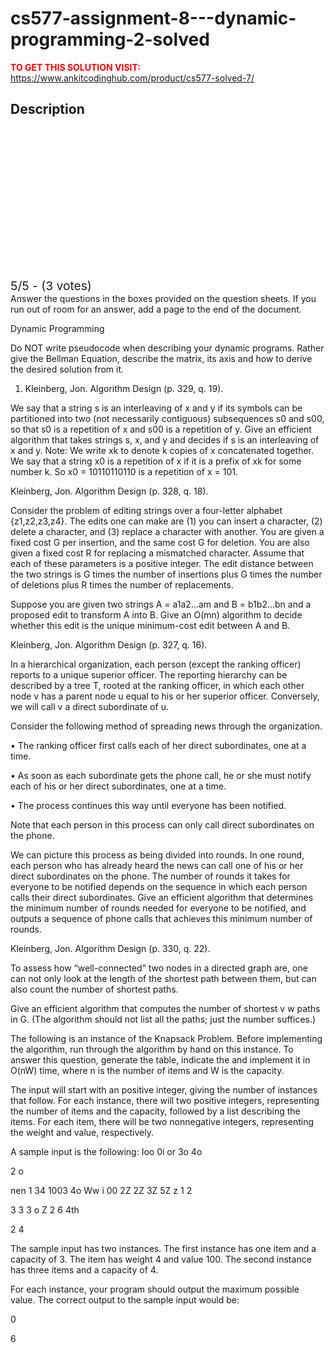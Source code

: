 # cs577-assignment-8---dynamic-programming-2-solved



**<span style='color:red'>TO GET THIS SOLUTION VISIT:</span>** https://www.ankitcodinghub.com/product/cs577-solved-7/

<h2>Description</h2>



<div class="kk-star-ratings kksr-auto kksr-align-center kksr-valign-top" data-payload="{&quot;align&quot;:&quot;center&quot;,&quot;id&quot;:&quot;120295&quot;,&quot;slug&quot;:&quot;default&quot;,&quot;valign&quot;:&quot;top&quot;,&quot;ignore&quot;:&quot;&quot;,&quot;reference&quot;:&quot;auto&quot;,&quot;class&quot;:&quot;&quot;,&quot;count&quot;:&quot;3&quot;,&quot;legendonly&quot;:&quot;&quot;,&quot;readonly&quot;:&quot;&quot;,&quot;score&quot;:&quot;5&quot;,&quot;starsonly&quot;:&quot;&quot;,&quot;best&quot;:&quot;5&quot;,&quot;gap&quot;:&quot;4&quot;,&quot;greet&quot;:&quot;Rate this product&quot;,&quot;legend&quot;:&quot;5\/5 - (3 votes)&quot;,&quot;size&quot;:&quot;24&quot;,&quot;title&quot;:&quot;CS577 Assignment 8 – Dynamic Programming 2 Solved&quot;,&quot;width&quot;:&quot;138&quot;,&quot;_legend&quot;:&quot;{score}\/{best} - ({count} {votes})&quot;,&quot;font_factor&quot;:&quot;1.25&quot;}">
            
<div class="kksr-stars">
    
<div class="kksr-stars-inactive">
            <div class="kksr-star" data-star="1" style="padding-right: 4px">
            

<div class="kksr-icon" style="width: 24px; height: 24px;"></div>
        </div>
            <div class="kksr-star" data-star="2" style="padding-right: 4px">
            

<div class="kksr-icon" style="width: 24px; height: 24px;"></div>
        </div>
            <div class="kksr-star" data-star="3" style="padding-right: 4px">
            

<div class="kksr-icon" style="width: 24px; height: 24px;"></div>
        </div>
            <div class="kksr-star" data-star="4" style="padding-right: 4px">
            

<div class="kksr-icon" style="width: 24px; height: 24px;"></div>
        </div>
            <div class="kksr-star" data-star="5" style="padding-right: 4px">
            

<div class="kksr-icon" style="width: 24px; height: 24px;"></div>
        </div>
    </div>
    
<div class="kksr-stars-active" style="width: 138px;">
            <div class="kksr-star" style="padding-right: 4px">
            

<div class="kksr-icon" style="width: 24px; height: 24px;"></div>
        </div>
            <div class="kksr-star" style="padding-right: 4px">
            

<div class="kksr-icon" style="width: 24px; height: 24px;"></div>
        </div>
            <div class="kksr-star" style="padding-right: 4px">
            

<div class="kksr-icon" style="width: 24px; height: 24px;"></div>
        </div>
            <div class="kksr-star" style="padding-right: 4px">
            

<div class="kksr-icon" style="width: 24px; height: 24px;"></div>
        </div>
            <div class="kksr-star" style="padding-right: 4px">
            

<div class="kksr-icon" style="width: 24px; height: 24px;"></div>
        </div>
    </div>
</div>
                

<div class="kksr-legend" style="font-size: 19.2px;">
            5/5 - (3 votes)    </div>
    </div>
Answer the questions in the boxes provided on the question sheets. If you run out of room for an answer, add a page to the end of the document.

Dynamic Programming

Do NOT write pseudocode when describing your dynamic programs. Rather give the Bellman Equation, describe the matrix, its axis and how to derive the desired solution from it.

1. Kleinberg, Jon. Algorithm Design (p. 329, q. 19).

We say that a string s is an interleaving of x and y if its symbols can be partitioned into two (not necessarily contiguous) subsequences s0 and s00, so that s0 is a repetition of x and s00 is a repetition of y. Give an efficient algorithm that takes strings s, x, and y and decides if s is an interleaving of x and y. Note: We write xk to denote k copies of x concatenated together. We say that a string x0 is a repetition of x if it is a prefix of xk for some number k. So x0 = 10110110110 is a repetition of x = 101.

Kleinberg, Jon. Algorithm Design (p. 328, q. 18).

Consider the problem of editing strings over a four-letter alphabet {z1,z2,z3,z4}. The edits one can make are (1) you can insert a character, (2) delete a character, and (3) replace a character with another. You are given a fixed cost G per insertion, and the same cost G for deletion. You are also given a fixed cost R for replacing a mismatched character. Assume that each of these parameters is a positive integer. The edit distance between the two strings is G times the number of insertions plus G times the number of deletions plus R times the number of replacements.

Suppose you are given two strings A = a1a2…am and B = b1b2…bn and a proposed edit to transform A into B. Give an O(mn) algorithm to decide whether this edit is the unique minimum-cost edit between A and B.

Kleinberg, Jon. Algorithm Design (p. 327, q. 16).

In a hierarchical organization, each person (except the ranking officer) reports to a unique superior officer. The reporting hierarchy can be described by a tree T, rooted at the ranking officer, in which each other node v has a parent node u equal to his or her superior officer. Conversely, we will call v a direct subordinate of u.

Consider the following method of spreading news through the organization.

• The ranking officer first calls each of her direct subordinates, one at a time.

• As soon as each subordinate gets the phone call, he or she must notify each of his or her direct subordinates, one at a time.

• The process continues this way until everyone has been notified.

Note that each person in this process can only call direct subordinates on the phone.

We can picture this process as being divided into rounds. In one round, each person who has already heard the news can call one of his or her direct subordinates on the phone. The number of rounds it takes for everyone to be notified depends on the sequence in which each person calls their direct subordinates. Give an efficient algorithm that determines the minimum number of rounds needed for everyone to be notified, and outputs a sequence of phone calls that achieves this minimum number of rounds.

Kleinberg, Jon. Algorithm Design (p. 330, q. 22).

To assess how “well-connected” two nodes in a directed graph are, one can not only look at the length of the shortest path between them, but can also count the number of shortest paths.

Give an efficient algorithm that computes the number of shortest v w paths in G. (The algorithm should not list all the paths; just the number suffices.)

The following is an instance of the Knapsack Problem. Before implementing the algorithm, run through the algorithm by hand on this instance. To answer this question, generate the table, indicate the and implement it in O(nW) time, where n is the number of items and W is the capacity.

The input will start with an positive integer, giving the number of instances that follow. For each instance, there will two positive integers, representing the number of items and the capacity, followed by a list describing the items. For each item, there will be two nonnegative integers, representing the weight and value, respectively.

A sample input is the following: Ioo 0i or 3o 4o

2 o

nen 1 34 1003 4o Ww i 00 2Z 2Z 3Z 5Z z 1 2

3 3 3 o Z 2 6 4th

2 4

The sample input has two instances. The first instance has one item and a capacity of 3. The item has weight 4 and value 100. The second instance has three items and a capacity of 4.

For each instance, your program should output the maximum possible value. The correct output to the sample input would be:

0

6
